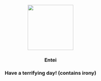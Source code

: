 <p align="center">
    <img src="https://raw.githubusercontent.com/PokeAPI/sprites/master/sprites/pokemon/244.png" width="150" height="150">
</p>
<h3 align="center"> <b>Entei</b></h3>
<h3 align="center">Have a terrifying day! (contains irony)</h3>
